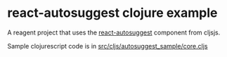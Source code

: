 # react-autosuggest clojure example

A reagent project that uses the [react-autosuggest](http://react-autosuggest.js.org/) component from cljsjs.

Sample clojurescript code is in [src/cljs/autosuggest_sample/core.cljs](https://github.com/cdorrat/autosuggest-sample/blob/master/src/cljs/autosuggest_sample/core.cljs)
